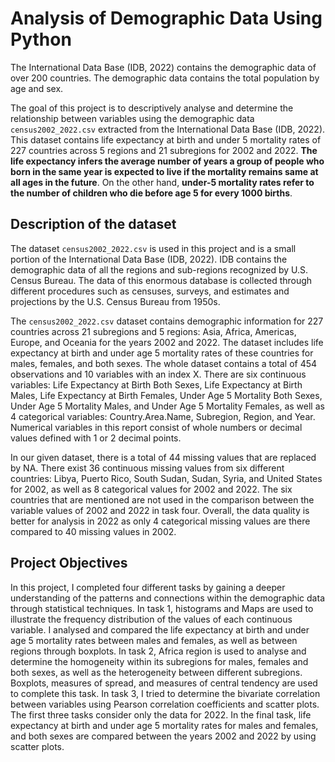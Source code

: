 # Analysis of Demographic Data Using Python

The International Data Base (IDB, 2022) contains the demographic data of over 200
countries. The demographic data contains the total population by age and sex.

The goal of this project is to descriptively analyse and determine the relationship between
variables using the demographic data ```census2002_2022.csv``` extracted from the
International Data Base (IDB, 2022). This dataset contains life expectancy at birth and
under 5 mortality rates of 227 countries across 5 regions and 21 subregions for 2002 and
2022. **The life expectancy infers the average number of years a group of people who
born in the same year is expected to live if the mortality remains same at all ages in the
future**. On the other hand, **under-5 mortality rates refer to the number
of children who die before age 5 for every 1000 births**.

## Description of the dataset

The dataset ```census2002_2022.csv``` is used in this project and is a small portion of
the International Data Base (IDB, 2022). IDB contains the demographic data of all
the regions and sub-regions recognized by U.S. Census Bureau. The data of this enormous
database is collected through different procedures such as censuses, surveys, and
estimates and projections by the U.S. Census Bureau from 1950s.

The ```census2002_2022.csv``` dataset contains demographic information for 227 countries
across 21 subregions and 5 regions: Asia, Africa, Americas, Europe, and Oceania for
the years 2002 and 2022. The dataset includes life expectancy at birth and under age 5
mortality rates of these countries for males, females, and both sexes. The whole dataset
contains a total of 454 observations and 10 variables with an index X. There are six
continuous variables: $\textsf{Life Expectancy at Birth Both Sexes}$, $\textsf{Life Expectancy at Birth
Males}$, $\textsf{Life Expectancy at Birth Females}$, $\textsf{Under Age 5 Mortality Both Sexes}$, $\textsf{Under Age
5 Mortality Males}$, and $\textsf{Under Age 5 Mortality Females}$, as well as 4 categorical variables:
$\textsf{Country.Area.Name}$, $\textsf{Subregion}$, $\textsf{Region}$, and $\textsf{Year}$. Numerical variables in this report
consist of whole numbers or decimal values defined with 1 or 2 decimal points.

In our given dataset, there is a total of 44 missing values that are replaced by NA. There
exist 36 continuous missing values from six different countries: Libya, Puerto Rico, South
Sudan, Sudan, Syria, and United States for 2002, as well as 8 categorical values for 2002
and 2022. The six countries that are mentioned are not used in the comparison between
the variable values of 2002 and 2022 in task four. Overall, the data quality is better for
analysis in 2022 as only 4 categorical missing values are there compared to 40 missing
values in 2002.

## Project Objectives

In this project, I completed four different tasks by gaining a deeper understanding of the
patterns and connections within the demographic data through statistical techniques.
In task 1, histograms and Maps are used to illustrate the frequency distribution of the values of
each continuous variable. I analysed and compared the life expectancy at birth and
under age 5 mortality rates between males and females, as well as between regions
through boxplots. In task 2, Africa region is used to analyse and determine the 
homogeneity within its subregions for males, females and both sexes, as well as the
heterogeneity between different subregions. Boxplots, measures of spread, and
measures of central tendency are used to complete this task. In task 3, I tried to determine the
bivariate correlation between variables using Pearson correlation coefficients and scatter
plots. The first three tasks consider only the data for 2022. In the final task,
life expectancy at birth and under age 5 mortality rates for males and females, and both
sexes are compared between the years 2002 and 2022 by using scatter plots.
